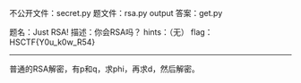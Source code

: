 不公开文件：secret.py
题文件：rsa.py output
答案：get.py

题名：Just RSA!
描述：你会RSA吗？
hints：（无）
flag：HSCTF{Y0u_k0w_R54}

---

普通的RSA解密，有p和q，求phi，再求d，然后解密。